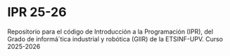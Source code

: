 # IPR 25-26
Repositorio para el código de Introducción a la Programación (IPR), del Grado de informá´tica industrial y robótica (GIIR) de la ETSINF-UPV. Curso 2025-2026
